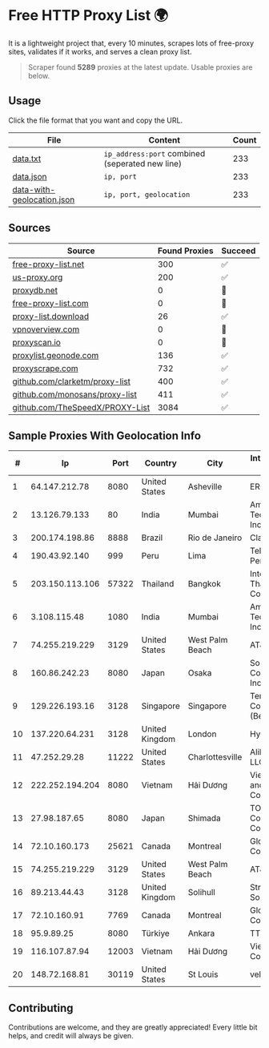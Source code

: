 
# Free HTTP Proxy List 🌍

It is a lightweight project that, every 10 minutes, scrapes lots of free-proxy sites, validates if it works, and serves a clean proxy list.


> Scraper found **5289** proxies at the latest update. Usable proxies are below.

## Usage

Click the file format that you want and copy the URL.


|File|Content|Count|
|----|-------|-----|
|[data.txt](https://raw.githubusercontent.com/themiralay/Proxy-List-World/master/data.txt)|`ip_address:port` combined (seperated new line)|233|
|[data.json](https://raw.githubusercontent.com/themiralay/Proxy-List-World/master/data.json)|`ip, port`|233|
|[data-with-geolocation.json](https://raw.githubusercontent.com/themiralay/Proxy-List-World/master/data-with-geolocation.json)|`ip, port, geolocation`|233|

## Sources

|Source|Found Proxies|Succeed|
|------|-------------|-------|
|[free-proxy-list.net](https://free-proxy-list.net)|300|✅|
|[us-proxy.org](https://www.us-proxy.org)|200|✅|
|[proxydb.net](http://proxydb.net)|0|🚫|
|[free-proxy-list.com](https://free-proxy-list.com/?page=&port=&type%5B%5D=http&type%5B%5D=https&up_time=0&search=Search)|0|🚫|
|[proxy-list.download](https://www.proxy-list.download/HTTP)|26|✅|
|[vpnoverview.com](https://vpnoverview.com/privacy/anonymous-browsing/free-proxy-servers)|0|🚫|
|[proxyscan.io](https://www.proxyscan.io)|0|🚫|
|[proxylist.geonode.com](https://proxylist.geonode.com/api/proxy-list?limit=300&page=1&sort_by=lastChecked&sort_type=desc&protocols=http,https)|136|✅|
|[proxyscrape.com](https://api.proxyscrape.com/v2/?request=displayproxies&protocol=http&timeout=10000&country=all&ssl=all&anonymity=all)|732|✅|
|[github.com/clarketm/proxy-list](https://raw.githubusercontent.com/clarketm/proxy-list/master/proxy-list-raw.txt)|400|✅|
|[github.com/monosans/proxy-list](https://raw.githubusercontent.com/monosans/proxy-list/main/proxies/http.txt)|411|✅|
|[github.com/TheSpeedX/PROXY-List](https://raw.githubusercontent.com/TheSpeedX/PROXY-List/master/http.txt)|3084|✅|


## Sample Proxies With Geolocation Info

|#|Ip|Port|Country|City|Internet Service Provider|
|-|--|----|-------|----|-------------------------|
|1|64.147.212.78|8080|United States|Asheville|ERC Broadband|
|2|13.126.79.133|80|India|Mumbai|Amazon Technologies Inc.|
|3|200.174.198.86|8888|Brazil|Rio de Janeiro|Claro S.A|
|4|190.43.92.140|999|Peru|Lima|Telefonica Del Peru|
|5|203.150.113.106|57322|Thailand|Bangkok|Internet Thailand Company Ltd.|
|6|3.108.115.48|1080|India|Mumbai|Amazon Technologies Inc.|
|7|74.255.219.229|3129|United States|West Palm Beach|AT&T Corp.|
|8|160.86.242.23|8080|Japan|Osaka|Sony Network Communications Inc|
|9|129.226.193.16|3128|Singapore|Singapore|Tencent Cloud Computing (Beijing) Co|
|10|137.220.64.231|3128|United Kingdom|London|Hyperoptic Ltd.|
|11|47.252.29.28|11222|United States|Charlottesville|Alibaba.com LLC|
|12|222.252.194.204|8080|Vietnam|Hải Dương|VietNam Post and Telecom Corporation|
|13|27.98.187.65|8080|Japan|Shimada|TOKAI Communications Corporation|
|14|72.10.160.173|25621|Canada|Montreal|GloboTech Communications|
|15|74.255.219.229|3129|United States|West Palm Beach|AT&T Corp.|
|16|89.213.44.43|3128|United Kingdom|Solihull|StreamTech Solutions EOOD|
|17|72.10.160.91|7769|Canada|Montreal|GloboTech Communications|
|18|95.9.89.25|8080|Türkiye|Ankara|TTNet A.S.|
|19|116.107.87.94|12003|Vietnam|Hải Dương|Viettel Corporation|
|20|148.72.168.81|30119|United States|St Louis|velia.net|



## Contributing

Contributions are welcome, and they are greatly appreciated! Every
little bit helps, and credit will always be given.

